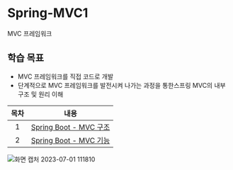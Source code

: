 # Spring-MVC1
MVC 프레임워크

## 학습 목표
- MVC 프레임워크를 직접 코드로 개발
- 단계적으로 MVC 프레임워크를 발전시켜 나가는 과정을 통한스프링 MVC의 내부 구조 및 원리 이해

| 목차 | 내용 |
|:---:|:---:|
| 1 | [Spring Boot - MVC 구조](https://koeyhk.tistory.com/75) |
| 2 | [Spring Boot - MVC 기능](https://koeyhk.tistory.com/78) |


![화면 캡처 2023-07-01 111810](https://github.com/kyeong-hyeok/Spring-MVC1/assets/80199502/67a37b75-69a4-4b2e-93f3-89b86ae9a083)
